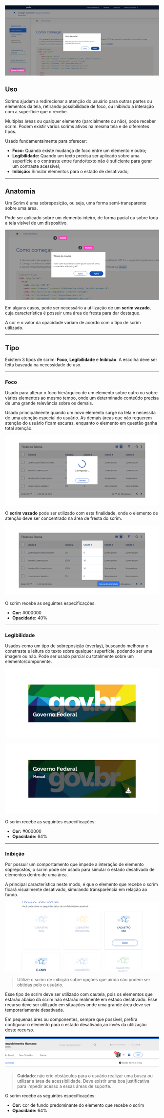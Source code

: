 [version]: # '2.0.0'

![Exemplo de Scrim](imagens/scrim_zoom.png)

## Uso

Scrims ajudam a redirecionar a atenção do usuário para outras partes ou elementos da tela, retirando possibilidade de foco, ou inibindo a interação com a superfície que o recebe.

Multiplas áreas ou qualquer elemento (parcialmente ou não), pode receber scrim.
Podem existir vários scrims ativos na mesma tela e de diferentes tipos.

Usado fundamentalmente para oferecer:

-   **Foco:** Quando existe mudança de foco entre um elemento e outro;
-   **Legibilidade:** Quando um texto precisa ser aplicado sobre uma superfície e o contraste entre fundo/texto não é suficiente para gerar um contraste acessível;
-   **Inibição:** Simular elementos para o estado de desativado;

---

## Anatomia

Um Scrim é uma sobreposição, ou seja, uma forma semi-transparente sobre uma área.

Pode ser aplicado sobre um elemento inteiro, de forma pacial ou sobre toda a tela visível de um dispositivo.

![Anatomia](imagens/scrim.png)

Em alguns casos, pode ser necessário a utilização de um **scrim vazado**, cuja característica é possuir uma área de fresta para dar destaque.

A cor e o valor da opacidade variam de acordo com o tipo de scrim utilizado.

---

## Tipo

Existem 3 tipos de scrim: **Foco**, **Legibilidade** e **Inibição**.
A escolha deve ser feita baseada na necessidade de uso.

---

### Foco

Usado para alterar o foco hierárquico de um elemento sobre outro ou sobre vários elementos ao mesmo tempo, onde um determinado conteúdo precisa de uma grande relevância sobre os demais.

Usado principalmente quando um novo elemento surge na tela e necessita de uma atenção especial do usuário. As demais áreas que não requerem atenção do usuário ficam escuras, enquanto o elemento em questão ganha total atenção.

![Scrim de Foco](imagens/foco.png)

O **scrim vazado** pode ser utilizado com esta finalidade, onde o elemento de atenção deve ser concentrado na área de fresta do scrim.

![Scrim Inverso de Foco ](imagens/inverso_foco.png)

O scrim recebe as seguintes especificações:

-   **Cor:** #000000
-   **Opacidade:** 40%

---

### Legibilidade

Usados como um tipo de sobreposição (overlay), buscando melhorar o constraste e leitura do texto sobre qualquer superfície, podendo ser uma imagem ou não. Pode ser usado parcial ou totalmente sobre um elemento/componente.

![Scrim Legibilidade Parcial](imagens/legibilidade_parcial.png)

![Scrim Legibilidade TOtal](imagens/legibilidade_total.png)

O scrim recebe as seguintes especificações:

-   **Cor:** #000000
-   **Opacidade:** 64%

---

### Inibição

Por possuir um comportamento que impede a interação de elemento soprepostos, o scrim pode ser usado para simular o estado desativado de elementos dentro de uma área.

A principal característica neste modo, é que o elemento que recebe o scrim ficará visualmente desativado, simulando transparência em relação ao fundo.

![Scrim Inibição](imagens/inibicao_01.png)

> Utilize o scrim de inibição sobre opções que ainda não podem ser obtidas pelo o usuário.

Esse tipo de scrim deve ser utilizado com cautela, pois os elementos que estarão abaixo da scrim não estarão realmente em estado desativado. Esse recurso deve ser utilizado em situações onde uma grande área deve ser temporariamente desativada.

Em pequenas áres ou componentes, sempre que possível, prefira configurar o elemento para o estado desativado,ao invés da utilização deste recurso.

![Scrim Inibição](imagens/inibicao_02.png)

> **Cuidado**: não crie obstáculos para o usuário realizar uma busca ou utilizar a área de acessibilidade. Deve existir uma boa justificativa para impedir acesso a essas áreas de suporte.

O scrim recebe as seguintes especificações:

-   **Cor:** cor de fundo predominante do elemento que recebe o scrim
-   **Opacidade:** 64%

